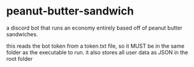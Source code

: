 # peanut-butter-sandwich
a discord bot that runs an economy entirely based off of peanut butter sandwiches.

this reads the bot token from a token.txt file, so it MUST be in the same folder as the executable to run.
it also stores all user data as JSON in the root folder
